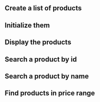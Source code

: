 ## Create a list of products
## Initialize them
## Display the products
## Search a product by id
## Search a product by name
## Find products in price range